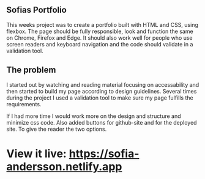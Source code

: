 ## Sofias Portfolio

This weeks project was to create a portfolio built with HTML and CSS, using flexbox. The page should be fully responsible, look and function the same on Chrome, Firefox and Edge. It should also work well for people who use screen readers and keyboard navigation and the code should validate in a validation tool.

## The problem

I started out by watching and reading material focusing on accessability and then started to build my page according to design guidelines. Several times during the project I used a validation tool to make sure my page fulfills the requirements.

If I had more time I would work more on the design and structure and minimize css code. Also added buttons for github-site and for the deployed site. To give the reader the two options.

# View it live: https://sofia-andersson.netlify.app